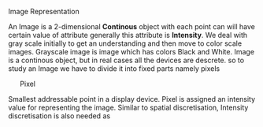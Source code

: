 <p> Image Representation </p>
An Image is a 2-dimensional <b>Continous</b> object with each point can will have certain value of attribute generally this attribute is <b>Intensity</b>. We deal with gray scale initially to get an understanding and then move to color scale images.
Grayscale image is image which has colors Black and White. Image is a continous object, but in real cases all the devices are descrete. so to study an Image we have to divide it into fixed parts namely pixels
<ul>Pixel</ul>Smallest addressable point in a display device. Pixel is assigned an intensity value for representing the image.
Similar to spatial discretisation, Intensity discretisation is also needed as 
